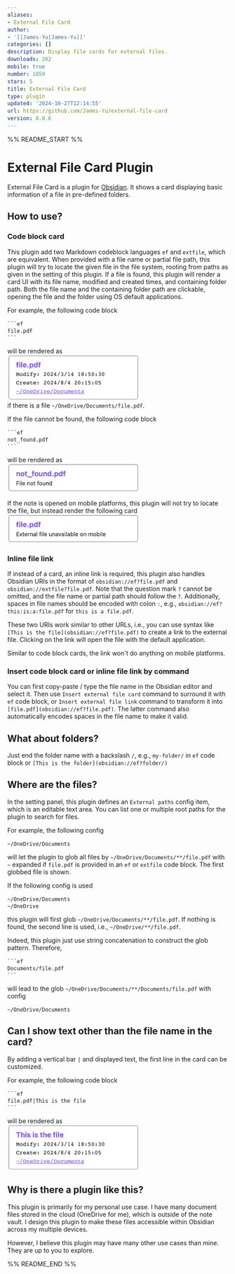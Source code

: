 ```yaml
---
aliases:
- External File Card
author:
- '[[James-Yu|James-Yu]]'
categories: []
description: Display file cards for external files.
downloads: 262
mobile: true
number: 1859
stars: 5
title: External File Card
type: plugin
updated: '2024-10-27T12:14:55'
url: https://github.com/James-Yu/external-file-card
version: 0.0.6
---
```


%% README_START %%

# External File Card Plugin

External File Card is a plugin for [Obsidian](https://obsidian.md). It shows a card displaying basic information of a file in pre-defined folders.

## How to use?

### Code block card

This plugin add two Markdown codeblock languages `ef` and `extfile`, which are equivalent. When provided with a file name or partial file path, this plugin will try to locate the given file in the file system, rooting from paths as given in the setting of this plugin. If a file is found, this plugin will render a card UI with its file name, modified and created times, and containing folder path. Both the file name and the containing folder path are clickable, opening the file and the folder using OS default applications.

For example, the following code block
~~~
```ef
file.pdf
```
~~~
will be rendered as
<br /><img src="https://raw.githubusercontent.com/James-Yu/external-file-card/HEAD/images/card.png" width="300px" /><br />
if there is a file `~/OneDrive/Documents/file.pdf`.

If the file cannot be found, the following code block
~~~
```ef
not_found.pdf
```
~~~
will be rendered as
<br /><img src="https://raw.githubusercontent.com/James-Yu/external-file-card/HEAD/images/file_not_found.png" width="300px" />

If the note is opened on mobile platforms, this plugin will not try to locate the file, but instead render the following card
<br /><img src="https://raw.githubusercontent.com/James-Yu/external-file-card/HEAD/images/on_mobile.png" width="300px" />

### Inline file link

If instead of a card, an inline link is required, this plugin also handles Obsidian URIs in the format of `obsidian://ef?file.pdf` and `obsidian://extfile?file.pdf`. Note that the question mark `?` cannot be omitted, and the file name or partial path should follow the `?`. Additionally, spaces in file names should be encoded with colon `:`, e.g., `obsidian://ef?this:is:a:file.pdf` for `this is a file.pdf`.

These two URIs work similar to other URLs, i.e., you can use syntax like `[This is the file](obsidian://ef?file.pdf)` to create a link to the external file. Clicking on the link will open the file with the default application.

Similar to code block cards, the link won't do anything on mobile platforms.

### Insert code block card or inline file link by command

You can first copy-paste / type the file name in the Obsidian editor and select it. Then use `Insert external file card` command to surround it with `ef` code block, or `Insert external file link` command to transform it into `[file.pdf](obsidian://ef?file.pdf)`. The latter command also automatically encodes spaces in the file name to make it valid.

## What about folders?

Just end the folder name with a backslash `/`, e.g., `my-folder/` in `ef` code block or `[This is the folder](obsidian://ef?folder/)`

## Where are the files?

In the setting panel, this plugin defines an `External paths` config item, which is an editable text area. You can list one or multiple root paths for the plugin to search for files.

For example, the following config
```
~/OneDrive/Documents
```
will let the plugin to glob all files by `~/OneDrive/Documents/**/file.pdf` with `~` expanded if `file.pdf` is provided in an `ef` or `extfile` code block. The first globbed file is shown.

If the following config is used
```
~/OneDrive/Documents
~/OneDrive
```
this plugin will first glob `~/OneDrive/Documents/**/file.pdf`. If nothing is found, the second line is used, i.e., `~/OneDrive/**/file.pdf`.

Indeed, this plugin just use string concatenation to construct the glob pattern. Therefore,
~~~
```ef
Documents/file.pdf
```
~~~
will lead to the glob `~/OneDrive/Documents/**/Documents/file.pdf` with config
```
~/OneDrive/Documents
```

## Can I show text other than the file name in the card?

By adding a vertical bar `|` and displayed text, the first line in the card can be customized.

For example, the following code block
~~~
```ef
file.pdf|This is the file
```
~~~
will be rendered as
<br /><img src="https://raw.githubusercontent.com/James-Yu/external-file-card/HEAD/images/display_text.png" width="300px" />

## Why is there a plugin like this?

This plugin is primarily for my personal use case. I have many document files stored in the cloud (OneDrive for me), which is outside of the note vault. I design this plugin to make these files accessible within Obsidian across my multiple devices.

However, I believe this plugin may have many other use cases than mine. They are up to you to explore.

%% README_END %%